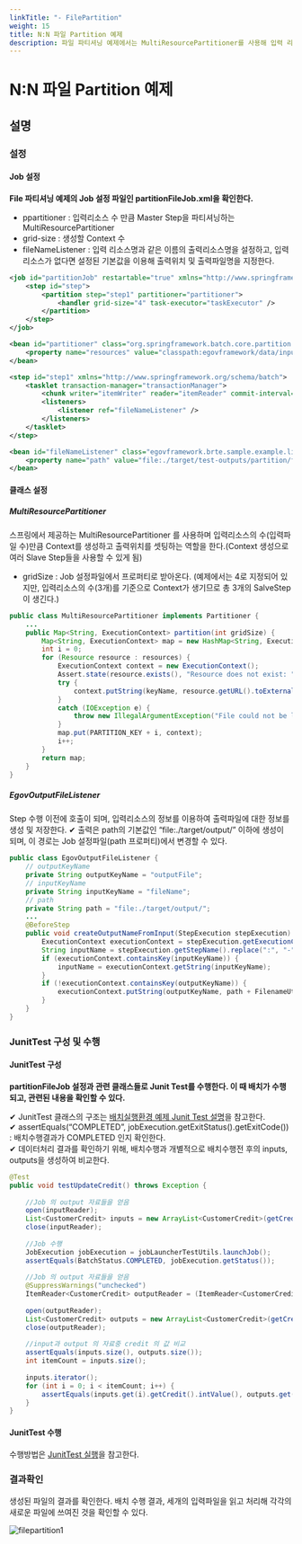 ```yaml
---
linkTitle: "- FilePartition"
weight: 15
title: N:N 파일 Partition 예제
description: 파일 파티셔닝 예제에서는 MultiResourcePartitioner를 사용해 입력 리소스 수만큼 Master Step을 파티셔닝하며, grid-size는 생성할 Context 수를 지정한다. fileNameListener는 입력 리소스명과 동일한 출력 리소스명을 설정하고, 입력 리소스가 없을 경우 기본값으로 출력 파일명을 지정한다.
---
```

# N:N 파일 Partition 예제

## 설명

### 설정

#### Job 설정

**File 파티셔닝 예제의 Job 설정 파일인 partitionFileJob.xml을 확인한다.**

- ppartitioner : 입력리소스 수 만큼 Master Step을 파티셔닝하는 MultiResourcePartitioner
- grid-size : 생성할 Context 수
- fileNameListener : 입력 리소스명과 같은 이름의 출력리소스명을 설정하고, 입력 리소스가 없다면 설정된 기본값을 이용해 출력위치 및 출력파일명을 지정한다.

```xml
<job id="partitionJob" restartable="true" xmlns="http://www.springframework.org/schema/batch">
	<step id="step">
		<partition step="step1" partitioner="partitioner">
			<handler grid-size="4" task-executor="taskExecutor" />
		</partition>
	</step>
</job>
```

```xml
<bean id="partitioner" class="org.springframework.batch.core.partition.support.MultiResourcePartitioner">
	<property name="resources" value="classpath:egovframework/data/input/delimited*.csv" />
</bean>
```

```xml
<step id="step1" xmlns="http://www.springframework.org/schema/batch">
	<tasklet transaction-manager="transactionManager">
		<chunk writer="itemWriter" reader="itemReader" commit-interval="5" />
		<listeners>
			<listener ref="fileNameListener" />
		</listeners>
	</tasklet>
</step>
```

```xml
<bean id="fileNameListener" class="egovframework.brte.sample.example.listener.EgovOutputFileListener" scope="step">
	<property name="path" value="file:./target/test-outputs/partition/file/" />
</bean>
```

#### 클래스 설정

##### MultiResourcePartitioner

스프링에서 제공하는 MultiResourcePartitioner 를 사용하며 입력리소스의 수(입력파일 수)만큼 Context를 생성하고 출력위치를 셋팅하는 역할을 한다.(Context 생성으로 여러 Slave Step들을 사용할 수 있게 됨)

- gridSize : Job 설정파일에서 프로퍼티로 받아온다. (예제에서는 4로 지정되어 있지만, 입력리소스의 수(3개)를 기준으로 Context가 생기므로 총 3개의 SalveStep이 생긴다.)

```java
public class MultiResourcePartitioner implements Partitioner {
	...
	public Map<String, ExecutionContext> partition(int gridSize) {
		Map<String, ExecutionContext> map = new HashMap<String, ExecutionContext>(gridSize);
		int i = 0;
		for (Resource resource : resources) {
			ExecutionContext context = new ExecutionContext();
			Assert.state(resource.exists(), "Resource does not exist: "+resource);
			try {
				context.putString(keyName, resource.getURL().toExternalForm());
			}
			catch (IOException e) {
				throw new IllegalArgumentException("File could not be located for: "+resource, e);
			}
			map.put(PARTITION_KEY + i, context);
			i++;
		}
		return map;
	}
}
```

##### EgovOutputFileListener

Step 수행 이전에 호출이 되며, 입력리소스의 정보를 이용하여 출력파일에 대한 정보를 생성 및 저장한다.
✔ 출력은 path의 기본값인 “file:./target/output/” 이하에 생성이 되며, 이 경로는 Job 설정파일(path 프로퍼티)에서 변경할 수 있다.

```java
public class EgovOutputFileListener {
	// outputKeyName
	private String outputKeyName = "outputFile";
	// inputKeyName
	private String inputKeyName = "fileName";
	// path
	private String path = "file:./target/output/";
	...
	@BeforeStep
	public void createOutputNameFromInput(StepExecution stepExecution) {
		ExecutionContext executionContext = stepExecution.getExecutionContext();
		String inputName = stepExecution.getStepName().replace(":", "-");
		if (executionContext.containsKey(inputKeyName)) {
			inputName = executionContext.getString(inputKeyName);
		}
		if (!executionContext.containsKey(outputKeyName)) {
			executionContext.putString(outputKeyName, path + FilenameUtils.getBaseName(inputName) + ".csv");
		}
	}
}
```

### JunitTest 구성 및 수행

#### JunitTest 구성

**partitionFileJob 설정과 관련 클래스들로 Junit Test를 수행한다. 이 때 배치가 수행되고, 관련된 내용을 확인할 수 있다.**

✔ JunitTest 클래스의 구조는 [배치실행환경 예제 Junit Test 설명](./batch-example-run_junit_test.md)을 참고한다.  
✔ assertEquals(“COMPLETED”, jobExecution.getExitStatus().getExitCode()) : 배치수행결과가 COMPLETED 인지 확인한다.  
✔ 데이터처리 결과를 확인하기 위해, 배치수행과 개별적으로 배치수행전 후의 inputs, outputs을 생성하여 비교한다.  

```java
@Test
public void testUpdateCredit() throws Exception {
 
	//Job 의 output 자료들을 얻음
	open(inputReader);
	List<CustomerCredit> inputs = new ArrayList<CustomerCredit>(getCredits(inputReader));
	close(inputReader);
 
	//Job 수행
	JobExecution jobExecution = jobLauncherTestUtils.launchJob();
	assertEquals(BatchStatus.COMPLETED, jobExecution.getStatus());
 
	//Job 의 output 자료들을 얻음
	@SuppressWarnings("unchecked")
	ItemReader<CustomerCredit> outputReader = (ItemReader<CustomerCredit>) applicationContext.getBean("outputTestReader");
 
	open(outputReader);
	List<CustomerCredit> outputs = new ArrayList<CustomerCredit>(getCredits(outputReader));
	close(outputReader);
 
	//input과 output 의 자료중 credit 의 값 비교
	assertEquals(inputs.size(), outputs.size());
	int itemCount = inputs.size();
 
	inputs.iterator();
	for (int i = 0; i < itemCount; i++) {
		assertEquals(inputs.get(i).getCredit().intValue(), outputs.get(i).getCredit().intValue());
	}
}
```

#### JunitTest 수행

수행방법은 [JunitTest 실행](https://www.egovframe.go.kr/wiki/doku.php?id=egovframework:dev2:tst:test_case)을 참고한다.


### 결과확인

생성된 파일의 결과를 확인한다. 배치 수행 결과, 세개의 입력파일을 읽고 처리해 각각의 새로운 파일에 쓰여진 것을 확인할 수 있다.

 ![filepartition1](../images/filepartition1.png)


